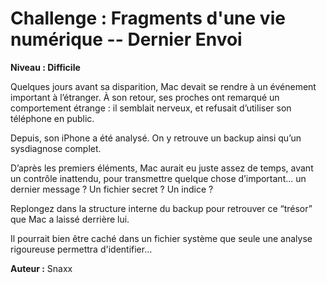 # Challenge : Fragments d'une vie numérique -- Dernier Envoi

**Niveau : Difficile**

Quelques jours avant sa disparition, Mac devait se rendre à un événement important à l’étranger.
À son retour, ses proches ont remarqué un comportement étrange : il semblait nerveux, et refusait d’utiliser son téléphone en public.

Depuis, son iPhone a été analysé. On y retrouve un backup ainsi qu’un sysdiagnose complet.

D’après les premiers éléments, Mac aurait eu juste assez de temps, avant un contrôle inattendu, pour transmettre quelque chose d’important... un dernier message ? Un fichier secret ? Un indice ?

Replongez dans la structure interne du backup pour retrouver ce “trésor” que Mac a laissé derrière lui.

Il pourrait bien être caché dans un fichier système que seule une analyse rigoureuse permettra d'identifier…

**Auteur :** Snaxx